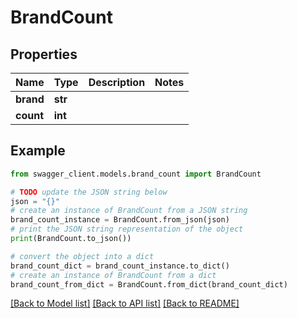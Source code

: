 # BrandCount


## Properties

Name | Type | Description | Notes
------------ | ------------- | ------------- | -------------
**brand** | **str** |  | 
**count** | **int** |  | 

## Example

```python
from swagger_client.models.brand_count import BrandCount

# TODO update the JSON string below
json = "{}"
# create an instance of BrandCount from a JSON string
brand_count_instance = BrandCount.from_json(json)
# print the JSON string representation of the object
print(BrandCount.to_json())

# convert the object into a dict
brand_count_dict = brand_count_instance.to_dict()
# create an instance of BrandCount from a dict
brand_count_from_dict = BrandCount.from_dict(brand_count_dict)
```
[[Back to Model list]](../README.md#documentation-for-models) [[Back to API list]](../README.md#documentation-for-api-endpoints) [[Back to README]](../README.md)


